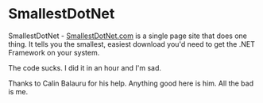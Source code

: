 SmallestDotNet
==============

SmallestDotNet - [SmallestDotNet.com](http://smallestdotnet.com) is a single page site that does one thing. It tells you the smallest, easiest download you'd need to get the .NET Framework on your system. 

The code sucks. I did it in an hour and I'm sad.

Thanks to Calin Balauru for his help. Anything good here is him. All the bad is me.
